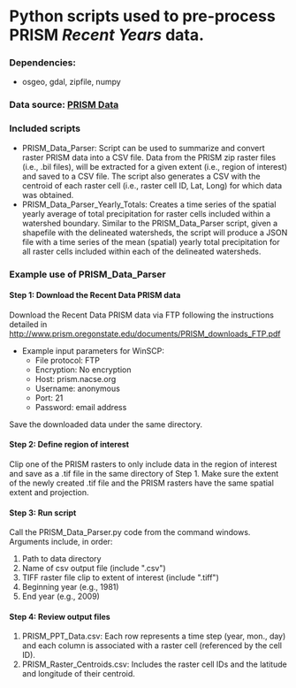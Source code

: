 # Python scripts used to pre-process **PRISM _Recent Years_** data.

### Dependencies:
  - osgeo, gdal, zipfile, numpy
 
### Data source: [PRISM Data](http://www.prism.oregonstate.edu/)

### Included scripts
 - PRISM_Data_Parser: Script can be used to summarize and convert raster PRISM data into a CSV file. Data from the PRISM zip raster files (i.e., .bil files), will be extracted for a given extent (i.e., region of interest) and saved to a CSV file. The script also generates a CSV with the centroid of each raster cell (i.e., raster cell ID, Lat, Long) for which data was obtained. 
 - PRISM_Data_Parser_Yearly_Totals: Creates a time series of the spatial yearly average of total precipitation for raster cells included within a watershed boundary. Similar to the PRISM_Data_Parser script, given a shapefile with the delineated watersheds, the script will produce a JSON file with a time series of the mean (spatial) yearly total precipitation for all raster cells included within each of the delineated watersheds. 
 
### Example use of PRISM_Data_Parser
#### Step 1: Download the Recent Data PRISM data
  Download the Recent Data PRISM data via FTP following the instructions detailed in http://www.prism.oregonstate.edu/documents/PRISM_downloads_FTP.pdf
  - Example input parameters for WinSCP: 
    - File protocol: FTP
    - Encryption: No encryption
    - Host: prism.nacse.org
    - Username: anonymous
    - Port: 21
    - Password: email address
    
  Save the downloaded data under the same directory.
  
#### Step 2: Define region of interest
  Clip one of the PRISM rasters to only include data in the region of interest and save as a .tif file in the same directory of Step 1. Make sure the extent of the newly created .tif file and the PRISM rasters have the same spatial extent and projection.
  
#### Step 3: Run script
  Call the PRISM_Data_Parser.py code from the command windows. Arguments include, in order:
  1. Path to data directory
  2. Name of csv output file (include ".csv")
  3. TIFF raster file clip to extent of interest (include ".tiff")
  4. Beginning year (e.g., 1981)
  5. End year (e.g., 2009)
  
#### Step 4: Review output files
  1. PRISM_PPT_Data.csv: Each row represents a time step (year, mon., day) and each column is associated with a raster cell (referenced by the cell ID).
  2. PRISM_Raster_Centroids.csv: Includes the raster cell IDs and the latitude and longitude of their centroid.  
